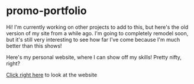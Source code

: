 # promo-portfolio
Hi! I'm currently working on other projects to add to this, but here's the old version of my site from a while ago. I'm going to completely remodel soon, but it's still very interesting to see how far I've come because I'm much better than this shows!

Here's my personal website, where I can show off my skills! Pretty nifty, right?

[Click right here](https://www.reece-vela.com) to look at the website

